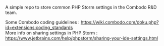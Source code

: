 A simple repo to store common PHP Storm settings in the Combodo R&D team.

Some Combodo coding guidelines : https://wiki.combodo.com/doku.php?id=extensions:coding_standards   
More info on sharing settings in PHP Storm : https://www.jetbrains.com/help/phpstorm/sharing-your-ide-settings.html
